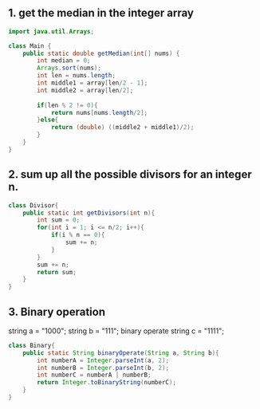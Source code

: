 ## 1. get the median in the integer array

```java 
import java.util.Arrays;

class Main {
    public static double getMedian(int[] nums) {
        int median = 0;
        Arrays.sort(nums);
        int len = nums.length;
        int middle1 = array[len/2 - 1];
        int middle2 = array[len/2];
        
        if(len % 2 != 0){
            return nums[nums.length/2];
        }else{ 
            return (double) ((middle2 + middle1)/2);
        }
    }
}
```
## 2. sum up all the possible divisors for an integer n.
```java
class Divisor{
    public static int getDivisors(int n){
        int sum = 0;
        for(int i = 1; i <= n/2; i++){
            if(i % n == 0){
                sum += n;
            }
        }
        sum += n;
        return sum;
    }
}
```

## 3. Binary operation
string a = "1000";
string b = "111";
binary operate string c = "1111";

```java 
class Binary{
    public static String binaryOperate(String a, String b){
        int numberA = Integer.parseInt(a, 2);
        int numberB = Integer.parseInt(b, 2);
        int numberC = numberA | numberB;
        return Integer.toBinaryString(numberC);
    }
}
```
